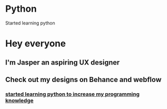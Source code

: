 # Python
Started learning python
<h1> Hey everyone </h1>
<h2> I'm Jasper an aspiring UX designer </h2>
<h2>Check out my designs on Behance and webflow</h2>
<a href="https://www.behance.net/jaspersamuel",Behance>
<h3>started learning python to increase my programming knowledge </h3>
